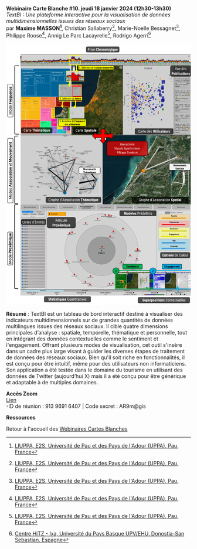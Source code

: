 **Webinaire Carte Blanche #10. jeudi 18 janvier 2024 (12h30-13h30)** </br>
_TextBI : Une plateforme interactive pour la visualisation de données multidimensionnelles issues des réseaux sociaux_ </br>
par **Maxime MASSON[^1]**, Christian Sallaberry[^1], Marie-Noelle Bessagnet[^1], Philippe Roose[^1], Annig Le Parc Lacayrelle[^1], Rodrigo Agerri[^2]

![alt text](TextBI.png)

**Résumé** : 
TextBI est un tableau de bord interactif destiné à visualiser des indicateurs multidimensionnels sur de grandes quantités de données multilingues issues des réseaux sociaux.
Il cible quatre dimensions principales d’analyse : spatiale, temporelle, thématique et personnelle, tout en intégrant des données contextuelles comme le sentiment et l'engagement.
Offrant plusieurs modes de visualisation, cet outil s'insère dans un cadre plus large visant à guider les diverses étapes de traitement de données des réseaux sociaux.
Bien qu'il soit riche en fonctionnalités, il est conçu pour être intuitif, même pour des utilisateurs non informaticiens.
Son application a été testée dans le domaine du tourisme en utilisant des données de Twitter (aujourd’hui X) mais il a été conçu pour être générique et adaptable à de multiples domaines. 

**Accès Zoom** </br>
[Lien](https://pantheonsorbonne.zoom.us/j/91396916407) </br>
-ID de réunion : 913 9691 6407 | Code secret : AR9m@gis</br>

**Ressources** </br>


[^1]: [LIUPPA, E2S, Université de Pau et des Pays de l'Adour (UPPA), Pau, France](https://liuppa.univ-pau.fr/fr/organisation/equipes-de-recherche/equipe-t2i.html)
[^2]: [Centre HiTZ - Ixa, Université du Pays Basque UPV/EHU, Donostia-San Sebastian, Espagne](https://ixa.ehu.eus/)

Retour à l'accueil des [Webinaires Cartes Blanches](https://github.com/magisAR9/webinaires)
